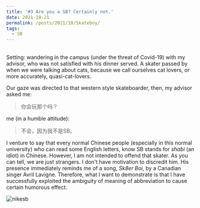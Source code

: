 ```yaml
---
title: '#3 Are you a SB? Certainly not.'
date: 2021-10-21
permalink: /posts/2021/10/Skateboy/
tags:
  - SB
---
```


<br>
Setting: wandering in the campus (under the threat of Covid-19) with my advisor, who was not satisfied with his dinner served. A skater passed by when we were talking about cats, because we call ourselves cat lovers, or more accurately, quasi-cat-lovers.

Our gaze was directed to that western style skateboarder, then, my advisor asked me:
>你会玩那个吗？

me (in a humble attitude):
>不会，因为我不是SB。

I venture to say that every normal Chinese people (especially in this normal university) who can read some English letters, know SB stands for *shabi* (an idiot) in Chinese. However, I am not intended to offend that skater. As you can tell, we are just strangers. I don't have motivation to discredit him. His presence immediately reminds me of a song, *Sk8er Boi*, by a Canadian singer Avril Lavigne. Therefore, what I want to demonstrate is that I have successfully exploited the ambiguity of meaning of abbreviation to cause certain humorous effect.

![nikesb](https:)
